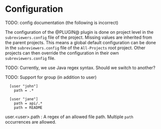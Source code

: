 Configuration
=============

TODO: config documentation (the following is incorrect)

The configuration of the @PLUGIN@ plugin is done on project level in
the `subreviewers.config` file of the project. Missing values are inherited
from the parent projects. This means a global default configuration can
be done in the `subreviewers.config` file of the `All-Projects` root project.
Other projects can then override the configuration in their own
`subreviewers.config` file.

TODO: Currently, we use Java regex syntax. Should we switch to another?

TODO: Support for group (in addition to user)

```
  [user "john"]
    path = .*

  [user "jane"]
    path = api/.*
    path = README
```

user.&lt;user&gt;.path
:	A regex of an allowed file path. Multiple `path` occurrences are allowed.